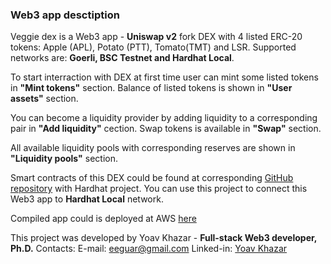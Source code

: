 ### Web3 app desctiption

Veggie dex is a Web3 app - **Uniswap v2** fork DEX with 4 listed ERC-20 tokens: Apple (APL), Potato (PTT), Tomato(TMT) and LSR. Supported networks are: **Goerli, BSC Testnet and Hardhat Local**.

To start interraction with DEX at first time user can mint some listed tokens in **"Mint tokens"** section. Balance of listed tokens is shown in **"User assets"** section.

You can become a liquidity provider by adding liquidity to a corresponding pair in **"Add liquidity"** cection. Swap tokens is available in **"Swap"** section.

All available liquidity pools with corresponding reserves are shown in **"Liquidity pools"** section.

Smart contracts of this DEX could be found at corresponding [GitHub repository](https://github.com/Khazaar/pancake-router) with Hardhat project. You can use this project to connect this Web3 app to **Hardhat Local** network.

Compiled app could is deployed at AWS [here](https://master.dbnd0fh0jij.amplifyapp.com/)

This project was developed by Yoav Khazar - **Full-stack Web3 developer, Ph.D.**
Contacts:
E-mail: eeguar@gmail.com
Linked-in: [Yoav Khazar](https://www.linkedin.com/in/egor-kozharinov-6361169b/)

